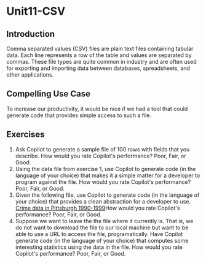#  Unit11-CSV

## Introduction

Comma separated values (CSV) files are plain text files containing tabular data.
Each line represents a row of the table and values are separated by commas.
These file types are quite common in industry and are often used for exporting and importing data between databases, spreadsheets, and other applications.

## Compelling Use Case
To increase our productivity, it would be nice if we had a tool that could generate code that provides simple access to such a file.

## Exercises
1. Ask Copilot to generate a sample file of 100 rows with fields that you describe. How would you rate Copilot's performance? Poor, Fair, or Good.
2. Using the data file from exercise 1, use Copilot to generate code (in the language of your choice) that makes it a simple matter for a developer to program against the file. How would you rate Copilot's performance? Poor, Fair, or Good.  
3. Given the following file, use Copilot to generate code (in the language of your choice) that provides a clean abstraction for a developer to use. [Crime data in Pittsburgh 1990-1999](https://www.andrew.cmu.edu/user/mm6/95-771/CrimeData/CrimeLatLonXY1990.csv)How would you rate Copilot's performance? Poor, Fair, or Good.  
4. Suppose we want to leave the the file where it currently is. That is, we do not want to download the file to our local machine but want to be able to use a URL to access the file, programatically. Have Copilot generate code (in the language of your choice) that computes some interesting statistics using the data in the file. How would you rate Copilot's performance? Poor, Fair, or Good.  
